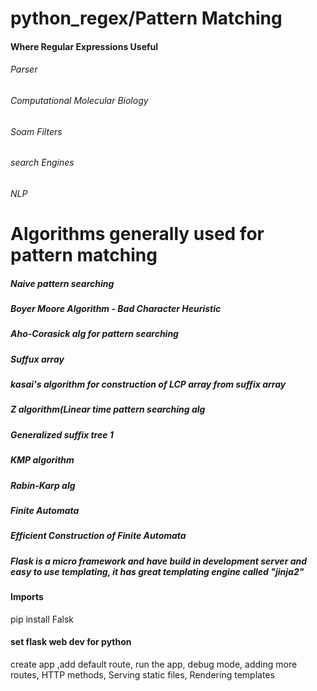# python_regex/Pattern Matching
#### Where Regular Expressions Useful
###### Parser
###### Computational Molecular Biology
###### Soam Filters
###### search Engines
###### NLP

# Algorithms generally used for pattern matching
##### Naive pattern searching
##### Boyer Moore Algorithm - Bad Character Heuristic
##### Aho-Corasick alg for pattern searching
##### Suffux array
##### kasai's algorithm for construction of LCP array from suffix array
##### Z algorithm(Linear time pattern searching alg
##### Generalized suffix tree 1
##### KMP algorithm
##### Rabin-Karp alg
##### Finite Automata
##### Efficient Construction of Finite Automata

##### Flask is a micro framework and have build in development server and easy to  use templating, it has great templating engine called "jinja2"
#### Imports
pip install Falsk
#### set flask web dev for python
create app ,add default route, run the app, debug mode, adding more routes, HTTP methods, Serving static files, Rendering templates
